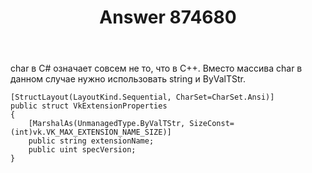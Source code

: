 ﻿---
title: "Answer 874680"
se.owner.user_id: 240512
se.owner.display_name: "MSDN.WhiteKnight"
se.owner.link: "https://ru.stackoverflow.com/users/240512/msdn-whiteknight"
se.answer_id: 874680
se.question_id: 874496
se.post_type: answer
se.score: 1
se.is_accepted: True
---
<p>char в С# означает совсем не то, что в С++. Вместо массива char в данном случае нужно использовать string и ByValTStr. </p>

<pre><code>[StructLayout(LayoutKind.Sequential, CharSet=CharSet.Ansi)]
public struct VkExtensionProperties
{
    [MarshalAs(UnmanagedType.ByValTStr, SizeConst=(int)vk.VK_MAX_EXTENSION_NAME_SIZE)]
    public string extensionName;
    public uint specVersion;
}
</code></pre>

